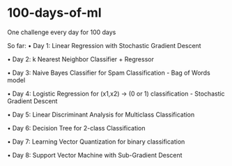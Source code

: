 # 100-days-of-ml
One challenge every day for 100 days

So far:
• Day 1: Linear Regression with Stochastic Gradient Descent

• Day 2: k Nearest Neighbor Classifier + Regressor

• Day 3: Naive Bayes Classifier for Spam Classification - Bag of Words model

• Day 4: Logistic Regression for (x1,x2) -> (0 or 1) classification - Stochastic Gradient Descent

• Day 5: Linear Discriminant Analysis for Multiclass Classification

• Day 6: Decision Tree for 2-class Classification

• Day 7: Learning Vector Quantization for binary classification

• Day 8: Support Vector Machine with Sub-Gradient Descent
